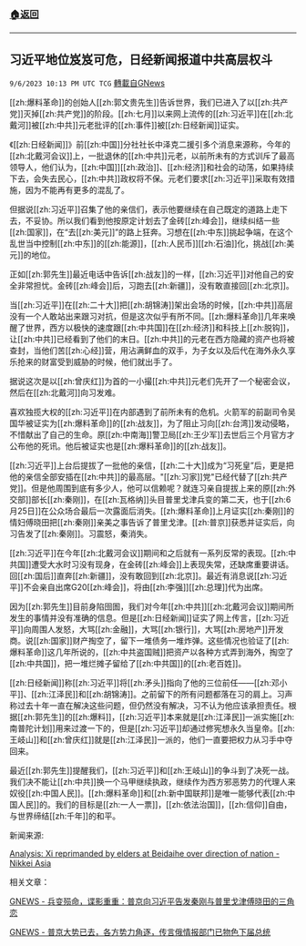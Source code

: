 ###  [:house:返回](README.md)
---


## 习近平地位岌岌可危，日经新闻报道中共高层权斗
`9/6/2023 10:13 PM UTC TCG` [轉載自GNews](https://gnews.org/articles/1654606)

[[zh:爆料革命]]的创始人[[zh:郭文贵先生]]告诉世界，我们已进入了以[[zh:共产党]]灭掉[[zh:共产党]]的阶段。[[zh:七月]]以来网上流传的[[zh:习近平]]在[[zh:北戴河]]被[[zh:中共]]元老批评的[[zh:事件]]被[[zh:日经新闻]]证实。

  《[[zh:日经新闻]]》前[[zh:中国]]分社社长中泽克二援引多个消息来源称，今年的[[zh:北戴河会议]]上，一批退休的[[zh:中共]]元老，以前所未有的方式训斥了最高领导人，他们认为，[[zh:中国]][[zh:政治]]、[[zh:经济]]和社会的动荡，如果持续下去，会失去民心，[[zh:中共]]政权将不保。元老们要求[[zh:习近平]]采取有效措施，因为不能再有更多的混乱了。

但据说[[zh:习近平]]召集了他的亲信们，表示他要继续在自己既定的道路上走下去，不妥协。所以我们看到他按原定计划去了金砖[[zh:峰会]]，继续纠结一些[[zh:国家]]，在“去[[zh:美元]]”的路上狂奔。习想在[[zh:中东]]挑起争端，在这个乱世当中控制[[zh:中东]]的[[zh:能源]]，[[zh:人民币]][[zh:石油]]化，挑战[[zh:美元]]的地位。

正如[[zh:郭先生]]最近电话中告诉[[zh:战友]]的一样，[[zh:习近平]]对他自己的安全非常担忧。金砖[[zh:峰会]]后，习跑去[[zh:新疆]]，没有敢直接回[[zh:北京]]。

当[[zh:习近平]]在[[zh:二十大]]把[[zh:胡锦涛]]架出会场的时候，[[zh:中共]]高层没有一个人敢站出来跟习对抗，但是这次似乎有所不同。[[zh:爆料革命]]几年来唤醒了世界，西方以极快的速度跟[[zh:中共国]]在[[zh:经济]]和科技上[[zh:脱钩]]，让[[zh:中共]]已经看到了他们的末日。[[zh:中共]]的元老在西方隐藏的资产也将被查封，当他们苦[[zh:心经]]营，用沾满鲜血的双手，为子女以及后代在海外永久享乐抢来的财富受到威胁的时候，他们就出手了。

据说这次是以[[zh:曾庆红]]为首的一小撮[[zh:中共]]元老们先开了一个秘密会议，然后在[[zh:北戴河]]向习发难。

喜欢独揽大权的[[zh:习近平]]在内部遇到了前所未有的危机。火箭军的前副司令吴国华被证实为[[zh:爆料革命]]的[[zh:战友]]，为了阻止习向[[zh:台湾]]发动侵略，不惜献出了自己的生命。原[[zh:中南海]]警卫局[[zh:王少军]]去世后三个月官方才公布他的死讯。他后被证实也是[[zh:爆料革命]]的[[zh:战友]]。

[[zh:习近平]]上台后提拔了一批他的亲信，[[zh:二十大]]成为“习死皇”后，更是把他的亲信全部安插在[[zh:中共]]的最高层。"[[zh:习家]]党"已经代替了[[zh:共产党]]。但是他周围到底有多少人，他可以信赖呢？就连习亲自提拔上来的原[[zh:外交部]]部长[[zh:秦刚]]，在[[zh:瓦格纳]]头目普里戈津兵变的第二天，也于[[zh:6月25日]]在公众场合最后一次露面后消失。[[zh:爆料革命]]上月证实[[zh:秦刚]]的情妇傅晓田把[[zh:秦刚]]亲美之事告诉了普里戈津。[[zh:普京]]获悉并证实后，向习告发了[[zh:秦刚]]。习震怒，秦消失。

 
[[zh:习近平]]在今年[[zh:北戴河会议]]期间和之后就有一系列反常的表现。[[zh:中共国]]遭受大水时习没有现身，在金砖[[zh:峰会]]上表现失常，还缺席重要讲话。回[[zh:国后]]直奔[[zh:新疆]]，没有敢回到[[zh:北京]]。最近有消息说[[zh:习近平]]不会亲自出席G20[[zh:峰会]]，将由[[zh:李强]][[zh:总理]]代为出席。

因为[[zh:郭先生]]目前身陷囹圄，我们对今年[[zh:中共]][[zh:北戴河会议]]期间所发生的事情并没有准确的信息。但是[[zh:日经新闻]]证实了网上传言，[[zh:习近平]]向周围人发怒，大骂[[zh:金融]]，大骂[[zh:银行]]，大骂[[zh:房地产]]开发商。说[[zh:国家]]财产掏空了，留下一堆债务一堆炸弹。这些情况也验证了[[zh:爆料革命]]这几年所说的，[[zh:中共盗国贼]]把资产以各种方式弄到海外，掏空了[[zh:中共国]]，把一堆烂摊子留给了[[zh:中共国]]的[[zh:老百姓]]。

[[zh:日经新闻]]称[[zh:习近平]]将[[zh:矛头]]指向了他的三位前任——[[zh:邓小平]]、[[zh:江泽民]]和[[zh:胡锦涛]]。之前留下的所有问题都落在习的肩上。习声称过去十年一直在解决这些问题，但仍然没有解决，习不认为他应该承担责任。根据[[zh:郭先生]]的[[zh:爆料]]，[[zh:习近平]]本来就是[[zh:江泽民]]一派实施[[zh:南普陀计划]]用来过渡一下的，但是[[zh:习近平]]却通过修宪想永久当皇帝。[[zh:王岐山]]和[[zh:曾庆红]]就是[[zh:江泽民]]一派的，他们一直要把权力从习手中夺回来。

最近[[zh:郭先生]]提醒我们，[[zh:习近平]]和[[zh:王岐山]]的争斗到了决死一战。我们决不能让[[zh:中共]]换一个马甲继续执政，继续作为西方邪恶势力的代理人来奴役[[zh:中国人民]]。[[zh:爆料革命]]和[[zh:新中国联邦]]是唯一能够代表[[zh:中国人民]]的。我们的目标是[[zh:一人一票]]，[[zh:依法治国]]，[[zh:信仰]]自由，与世界缔结[[zh:千年]]的和平。

新闻来源:

[Analysis: Xi reprimanded by elders at Beidaihe over direction of nation - Nikkei Asia](https://asia.nikkei.com/Editor-s-Picks/China-up-close/Analysis-Xi-reprimanded-by-elders-at-Beidaihe-over-direction-of-nation)

相关文章：

[GNEWS - 兵变殒命，谍影重重：普京向习近平告发秦刚与普里戈津傅晓田的三角恋](https://gnews.org/m/1600782)

[GNEWS - 普京大势已去，各方势力角逐，传言俄情报部门已物色下届总统](https://gnews.org/m/1638528)



